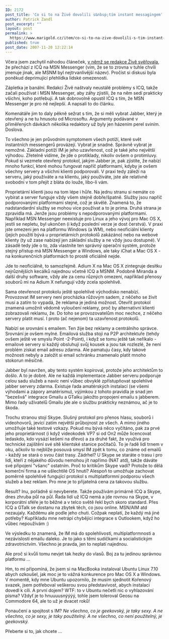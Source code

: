 ```yaml
---
ID: 2172
post_title: 'Co si to na Živě dovolili s&nbsp;tím instant messagingem'
author: Patrick Zandl
post_excerpt: ""
layout: post
permalink: >
  https://www.marigold.cz/item/co-si-to-na-zive-dovolili-s-tim-instant-messagingem
published: true
post_date: 2007-11-20 12:22:14
---
```

Včera jsem zachytil náhodou článeček, <a href="http://www.zive.cz/Bleskovky/Z-redakce-Koncime-s-ICQ-prechazime-na-Windows-Live-Messenger/sr-1-sc-4-a-139028/default.aspx">v němž se redakce Živě svěřovala</a>, že přechází z ICQ na MSN Messenger (vím, že se to zrovna v tuhle chvíli jmenuje jinak, ale MSNM byl nejtrvanlivější název). Pročíst si diskusi byla poněkud deprimující přehlídka lidské omezenosti. 

Zápletka je banální. Redakci Živě naštvaly neustálé problémy s ICQ, takže začali používat i MSN Messenger, aby záhy zjistili, že na něm sedí prakticky všichni, koho potřebují. A tak dobrovolně opustil ICQ s tím, že MSN Messenger je pro ně nejlepší.  A napsali to do článku. 

Komenátáře jim to daly pěkně sežrat s tím, že si měli vybrat Jabber, který je otevřený a ne tu hnusotu od Microsoftu. Argumenty podávané v přiměřených dávkách několika redaktory už byly jen házením perel sviním. Doslova. 

To všechno je jen průvodním symptomem všech potíží, které svět instantních messengerů provázejí. Vybrat je snadné. Správně vybrat je nemožné. Základní potíží IM je jeho uzavřenost, což je také jeho největší výhodou. Zřetelně vidíme, že jde o protiklady, nikoliv ovšem o protimluvy. Pokud si vezmete otevřený protokol, jakým Jabber je, pak zjistíte, že nabízí mnoho funkcí, které mohou fungovat napříč platformami, kdyby je ovšem všechny servery a všichni klienti podporovali. V praxi tedy záleží na serveru, jaký používáte a na klientu, jaký používáte, jste ale relativně svobodní v tom přejít z bláta do louže, libo-li vám. 

Proprietární klienti jsou na tom lépe i hůře. Na jednu stranu si nemáte co vybírat a server funguje vždy všem stejně dobře/špatně. Služby jsou napříč podporovanými platformami stejné, což je skvělé. Znamená to, že nadstandardní služby se mohou více používat a to je prima. Druhá strana je zpravidla má. Jenže jsou problémy s nepodporovanými platformami. Například MSN Messenger neexistuje pro Linux a jeho vývoj pro Mac OS X, jestli se nepletu, byl ukončen (i když poslední verze je dost čerstvá). V praxi jste omezeni jen na platformu Windows (a WM), nebo neoficiální klienty (jejich použití bývá u proprietárních protokolů zakázáno) nebo na webové klienty (ty už zase nabízejí jen základní služby a ne vždy jsou dostupné).  V zásadě tedy jde o to, zda vlastníte ten správný operační systém, protože stejný přístup má MSN Messenger a Windows, ale taky iChat a Mac OS X - na konkurenčních platformách to prostě oficiálně nejde. 

Jde to neoficiálně, to samozřejmě. Adium X na Mac OS X zintegruje desítku nejrůznějších kecálků najednou včetně ICQ a MSNM. Podobně Miranda a další druhy software, vždy ale za cenu různých omezení, například přenosy souborů mi na Adium X nefungují vždy zcela spolehlivě. 

Sama otevřenost protokolu ještě spolehlivé východisko nenabízí. Provozovat IM servery není procházka růžovým sadem, z něčeho se živit musí a zatím to vypadá, že reklama je jediná možnost. Otevřít protokol znamená umožnit vědomě vyloučení reklamy, proč by alternativní klienti zobrazovali reklamu, že. Do toho se provozovatelům moc nechce, z něčeho servery platit musí. I proto (ač nejenom) ta uzavřenost protokolů. 

Nabízí se srovnání s emailem. Ten žije bez reklamy a centrálního správce. Srovnání je ovšem mylné. Emailová služba stojí na P2P architektuře (tehdy ovšem ještě ve smyslu Point -2-Point), i když se tomu ještě tak neříkalo - emailové servery si každý obsluhují svůj kousek a jsou tak rozlezlé, že není problém získat email adresu zdarma. Ale pamatuju časy, kdy takové možnosti nebyly a založit si email schránku znamenalo platit mnoho stokorun měsíčně. 

Jabber byl navržen, aby tento systém kopíroval, protože jeho architektům to došlo. A to je dobré. Ale ne každá implementace Jabber serveru podporuje celou sadu služeb a navíc není vůbec obvyklé zpřístupňovat spolehlivé jabber servery zdarma. Existuje řada amatérských instalací (se všemi výhodami a zápory amatérismu), výjimkou z tohoto pravidla je snad jen "bezešvá" integrace Gmailu a GTalku jakožto propojení emailu s jabberem. Mimo řady uživatelů Gmailu jde ale o službu prakticky neznámou, ač je to škoda. 

Trochu stranou stojí Skype. Slušný protokol pro přenos hlasu, souborů i videohovorů, jevící zatím největší průbojnost ze všech. A mimo jiného umožňuje také textové vzkazy. Pokud mu bývá něco vyčítáno, pak za prvé jeho proprietárnost (i když videokodek VP7 si od On2 může licencovat ledaskdo, kdo vysází kešeni na dřevo) a za druhé fakt, že využívá pro technické zajištění své sítě klientské stanice počítačů.  To je řadě lidí trnem v oku, ačkoliv to nejblíže posouvá smysl IM zpět k tomu, co známe od emailů - každý se stará o svou část trasy. Zádrhel? U Skype se staráte o trasu i pro lidi, kteří z nějakého důvodu nemohou jít napřímo (NAT atd), takže dáváte své připojení "všanc" ostatním. Proč to kritikům Skype vadí? Protože to dělá komerční firma a ne ušlechtilé OS hnutí? Alespoň to umožňuje zachovat poměrně spolehlivě fungující protokol s multiplatformní podporou všech služeb a bez reklam. Pro mne je to přijatelná cena za takovou službu. 

Result? Inu, pořádně si nevyberete. Takže používám primárně ICQ a Skype, dnes zhruba půl na půl. Řada lidí už ICQ nemá a jde rovnou na Skype, v korporátní sféře je to běžné a v telco světě řekl bych skoro standard. Přes ICQ a GTalk se dostanu na zbytek těch, co jsou online. MSN/AIM atd nezaujaly. Každému ale podle jeho chuti. Cožpak neplatí, že každý má jiné potřeby? Kupříkladu mne netrápí chybějící integrace s Outlookem, když ho vůbec nepoužívám :)

Ve výsledku to znamená, že IM má do spolehlivosti, multiplatformnosti a nezávislosti emailu daleko. Je to jako s těmi sudičkami a socialistickým zdravotnictvím. Všechno je pravda, jen to neplatí najednou. 

Ale proč si kvůli tomu nevjet tak hezky do vlasů. Boj za tu jedinou správnou platformu ... 

Hm, to mi připomíná, že jsem si na MacBooka instaloval Ubuntu Linux 7.10 abych ozkoušel, jak moc je to vážná konkurence pro Mac OS X a Windows. V momentě, kdy mne Ubuntu upozornilo, že musím sjednotit Kořenový svazek, jsem potřeboval veškerou svou představivost, abych instalaci dovedl k cíli. A první dojem? WTF: to v Ubuntu nečetli nic o vyhlazování písma? Vždyť je to hnuuuusnýýýý, tohle jsem toleroval Geosu na Commodore 64, ale to už je dvacet roků! 

Ponaučení a spojitost s IM? <i>Ne všechno, co je geekovský, je taky sexy. A ne všechno, co je sexy, je taky použitelný. A ne všechno, co není použitelný, je geekovský.</i>

Přeberte si to, jak chcete ...